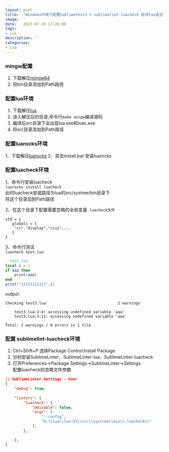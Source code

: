 ```yaml
---
layout: post
title:  "Windows环境下配置SublimeText3 + sublimelint-luacheck 检测lua语法"
image: ''
date:   2023-07-20 17:26:06
tags:
- Lua
description: ''
categories: 
- Lua
---
```

### mingw配置
1. 下载解压[mingw64](..\assets\lib\x86_64-13.1.0-release-posix-seh-msvcrt-rt_v11-rev1.7z)  
2. 将bin目录添加到Path路径

### 配置lua环境
1. 下载解压[lua](https://www.lua.org/versions.html)
2. 进入解压后的目录,命令行```make mingw```编译源码
3. 编译后src目录下会出现lua.exe和luac.exe
4. 将src目录添加到Path路径

### 配置luarocks环境
1、下载解压[luarocks](https://luarocks.github.io/luarocks/releases/luarocks-3.9.2-windows-64.zip)
2、双击install.bat 安装luarocks

### 配置luacheck环境
1、命令行安装luacheck  
```luarocks install luacheck```  
此时luacheck安装路径为lua的src/systree/bin目录下  
将这个目录加到Path路径

2、在这个目录下配置需要忽略的全局变量`.luacheck文件`
```
std = {
   globals = {
    "cc","display","ccui",...
   }
}
```
3、命令行测试  
`luacheck test.lua`
```lua
--test.lua
local i = 1
if aaa then
    print(aaa)
end
print("11111111111",i)
```
output:
```
Checking test3.lua                                2 warnings

    test3.lua:2:4: accessing undefined variable 'aaa'
    test3.lua:3:11: accessing undefined variable 'aaa'

Total: 2 warnings / 0 errors in 1 file
```

### 配置 sublimelint-luacheck环境
1. Ctrl+Shift+P 选择Package Control:Install Package
2. 分别安装SublimeLinter、SublimeLinter-lua、SublimeLinter-luacheck
3. 打开Preferences->Package Settings->SublimeLinter->Settings  
配置luacheck的忽略文件参数
```json
// SublimeLinter Settings - User
{
    "debug": true,
    
    "linters": {
        "luacheck": {
            "@disable": false,
            "args": [
                "--config",
                "D:\\lua\\lua-51\\src\\systree\\bin\\.luacheckrc"
            ],
        },

    },
}
```


